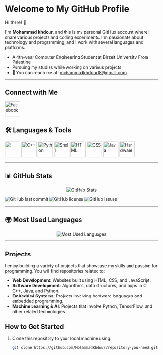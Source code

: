 

# Welcome to My GitHub Profile

Hi there! 👋

I'm **Mohammad khdour**, and this is my personal GitHub account where I share various projects and coding experiments. I'm passionate about technology and programming, and I work with several languages and platforms.

- A 4th-year Computer Engineering Student at Birzeit University From Palestine
- Pursuing my studies while working on various projects
- 📧 You can reach me at: [mohammadkhdour18@gmail.com](mailto:mohammadkhdour18@gmail.com)

---
## Connect with Me
<p align="left">
 <a href="https://www.facebook.com/share/14Rhf5G1M9/?mibextid=LQQJ4d" target="_blank">
    <img src="https://img.icons8.com/color/48/000000/facebook-new.png" alt="Facebook" title="Facebook" width="50" />
</a>

</p>

## 🛠️ Languages & Tools
<p align="left">
    <img src="https://cdn.jsdelivr.net/gh/devicons/devicon@latest/icons/c/c-original.svg" width="50" height="50" />       
  <img src="https://img.icons8.com/color/48/000000/c-plus-plus-logo.png" alt="C++" title="C++" width="50" />
  <img src="https://img.icons8.com/color/48/000000/python.png" alt="Python" title="Python" width="50" />
  <img src="https://img.icons8.com/color/48/000000/powershell.png" alt="Shell" title="Shell Scripting" width="50" />
  <img src="https://img.icons8.com/color/48/000000/html-5.png" alt="HTML" title="HTML5" width="50" />
  <img src="https://img.icons8.com/color/48/000000/css3.png" alt="CSS" title="CSS3" width="50" />
  <img src="https://img.icons8.com/color/48/000000/java-coffee-cup-logo.png" alt="Java" title="Java" width="50" />
  <img src="https://user-images.githubusercontent.com/16542113/50175134-4f7b3700-02fc-11e9-914e-cb317fddce4e.png" alt="Hardware" title="Hardware Programming" width="50" />
</p>

---

## 📊 GitHub Stats
<p align="center">
  <img src="https://github-readme-stats.vercel.app/api?username=MohammadKhdour&show_icons=true&theme=radical" alt="GitHub Stats" />
</p>

![GitHub last commit](https://img.shields.io/github/last-commit/mohammadkhdour/repo)
![GitHub license](https://img.shields.io/github/license/mohammadkhdour/repo)
![GitHub issues](https://img.shields.io/github/issues/mohammadkhdour/repo)


---

## 🌍 Most Used Languages
<p align="center">
  <img src="https://github-readme-stats.vercel.app/api/top-langs/?username=MohammadKhdour&layout=compact&theme=radical" alt="Most Used Languages" />
</p>

---

## Projects

I enjoy building a variety of projects that showcase my skills and passion for programming. You will find repositories related to:

- **Web Development**: Websites built using HTML, CSS, and JavaScript.
- **Software Development**: Algorithms, data structures, and apps in C, C++, Java, and Python.
- **Embedded Systems**: Projects involving hardware languages and embedded programming.
- **Machine Learning & AI**: Projects that involve Python, TensorFlow, and other related technologies.

## How to Get Started

1. Clone this repository to your local machine using:
   ```bash
   git clone https://github.com/MohammadKhdour/repository-you-need.git
